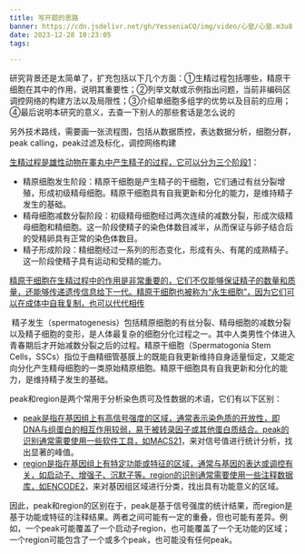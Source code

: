 ```yaml
---
title: 写开题的思路
banner: https://cdn.jsdelivr.net/gh/YesseniaCQ/img/video/心壑/心壑.m3u8
date: 2023-12-28 10:23:05
tags:

---
```

研究背景还是太简单了，扩充包括以下几个方面：①生精过程包括哪些，精原干细胞在其中的作用，说明其重要性；②列举文献或示例指出问题，当前非编码区调控网络的构建方法以及局限性；③介绍单细胞多组学的优势以及目前的应用；④最后说明本研究的意义，去查一下别人的那些套话是怎么说的

另外技术路线，需要画一张流程图，包括从数据质控，表达数据分析，细胞分群，peak calling，peak过滤及标化，调控网络构建

[生精过程是雄性动物在睾丸中产生精子的过程，它可以分为三个阶段](https://zh.wikipedia.org/wiki/%E7%B2%BE%E5%AD%90%E5%8F%91%E7%94%9F)[1](https://zh.wikipedia.org/wiki/%E7%B2%BE%E5%AD%90%E5%8F%91%E7%94%9F)：

- 精原细胞发生阶段：精原干细胞是产生精子的干细胞，它们通过有丝分裂增殖，形成初级精母细胞。精原干细胞具有自我更新和分化的能力，是维持精子发生的基础。
- 精母细胞减数分裂阶段：初级精母细胞经过两次连续的减数分裂，形成次级精母细胞和精细胞。这一阶段使精子的染色体数目减半，从而保证与卵子结合后的受精卵具有正常的染色体数目。
- 精子形成阶段：精细胞经过一系列的形态变化，形成有头、有尾的成熟精子。这一阶段使精子具有运动和受精的能力。

[精原干细胞在生精过程中的作用是非常重要的，它们不仅能够保证精子的数量和质量，还能够传递遗传信息给下一代。精原干细胞也被称为“永生细胞”，因为它们可以在成体中自我复制，也可以代代相传](https://www.zhihu.com/question/311322562)


 精子发生（spermatogenesis）包括精原细胞的有丝分裂、精母细胞的减数分裂以及精子细胞的变形，是人体最复杂的细胞分化过程之一。其中人类男性个体进入青春期后才开始减数分裂之后的过程。精原干细胞（Spermatogonia Stem Cells，SSCs）指位于曲精细管基膜上的既能自我更新维持自身适量恒定，又能定向分化产生精母细胞的一类原始精原细胞。精原干细胞具有自我更新和分化的能力，是维持精子发生的基础。


peak和region是两个常用于分析染色质可及性数据的术语，它们有以下区别：

- [peak是指在基因组上有高信号强度的区域，通常表示染色质的开放性，即DNA与组蛋白的相互作用较弱，易于被转录因子或其他蛋白质结合。peak的识别通常需要使用一些软件工具，如MACS2](https://www.zhihu.com/question/479150604)[1](https://www.zhihu.com/question/479150604)，来对信号值进行统计分析，找出显著的峰值。
- [region是指在基因组上有特定功能或特征的区域，通常与基因的表达或调控有关，如启动子、增强子、沉默子等。region的识别通常需要使用一些注释数据库，如ENCODE](https://www.zhihu.com/question/420274230)[2](https://www.zhihu.com/question/420274230)，来对基因组区域进行分类，找出具有功能意义的区域。

因此，peak和region的区别在于，peak是基于信号强度的统计结果，而region是基于功能或特征的注释结果。两者之间可能有一定的重叠，但也可能有差异。例如，一个peak可能覆盖了一个启动子region，也可能覆盖了一个无功能的区域；一个region可能包含了一个或多个peak，也可能没有任何peak。